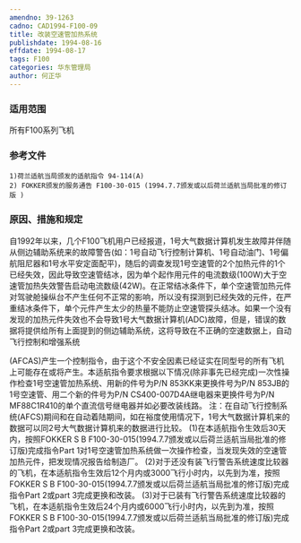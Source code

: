 ```yaml
---
amendno: 39-1263
cadno: CAD1994-F100-09
title: 改装空速管加热系统
publishdate: 1994-08-16
effdate: 1994-08-17
tags: F100
categories: 华东管理局
author: 何正华
---
```


### 适用范围 
所有F100系列飞机

### 参考文件
    1)荷兰适航当局颁发的适航指令 94-114(A) 
    2) FOKKER颁发的服务通告 F100-30-015 (1994.7.7颁发或以后荷兰适航当局批准的修订版 ) 

### 原因、措施和规定 
自1992年以来，几个F100飞机用户已经报道，1号大气数据计算机发生故障并伴随从侧边辅助系统来的故障警告(如：1号自动飞行控制计算机、1号自动油门、1号偏航阻尼器和1号水平安定面配平)，随后的调查发现1号空速管的2个加热元件的1个已经失效，因此导致空速管结冰，因为单个起作用元件的电流数级(100W)大于空速管加热失效警告启动电流数级(42W)。在正常结冰条件下，单个空速管加热元件对驾驶舱操纵台不产生任何不正常的影响，所以没有探测到已经失效的元件，在严重结冰条件下，单个元件产生太少的热量不能防止空速管探头结冰。如果一个没有发现的加热元件失效也不会导致1号大气数据计算机(ADC)故障，但是，错误的数据将提供给所有上面提到的侧边辅助系统，这将导致在不正确的空速数据上，自动飞行控制和增强系统
  
(AFCAS)产生一个控制指令，由于这个不安全因素已经证实在同型号的所有飞机上可能存在或将产生。本适航指令要求根据以下情况(除非事先已经完成)一次性操作检查1号空速管加热系统、用新的件号为P/N 853KK来更换件号为P/N 853JB的1号空速管、用二个新的件号为P/N CS400-007D4A继电器来更换件号为P/N MF88C1R410的单个直流信号继电器并如必要改装线路。 
注：在自动飞行控制系统(AFCS)期间和在自动着陆期间，如在裕度使用情况下，1号大气数据计算机来的数据可以同2号大气数据计算机来的数据进行比较。 
    (1)在本适航指令生效后30天内，按照FOKKER S B F100-30-015(1994.7.7颁发或以后荷兰适航当局批准的修订版)完成指令Part 1对1号空速管加热系统做一次操作检查，当发现失效的空速管加热元件，把发现情况报告给制造厂。 
    (2)对于还没有装飞行警告系统速度比较器的飞机，在本适航指令生效后12个月内或3000飞行小时内，以先到为准，按照FOKKER S B F100-30-015(1994.7.7颁发或以后荷兰适航当局批准的修订版)完成指令Part 2或part 3完成更换和改装。 
    (3)对于已装有飞行警告系统速度比较器的飞机，在本适航指令生效后24个月内或6000飞行小时内，以先到为准，按照FOKKER S B F100-30-015(1994.7.7颁发或以后荷兰适航当局批准的修订版)完成指令Part 2或part 3完成更换和改装。

